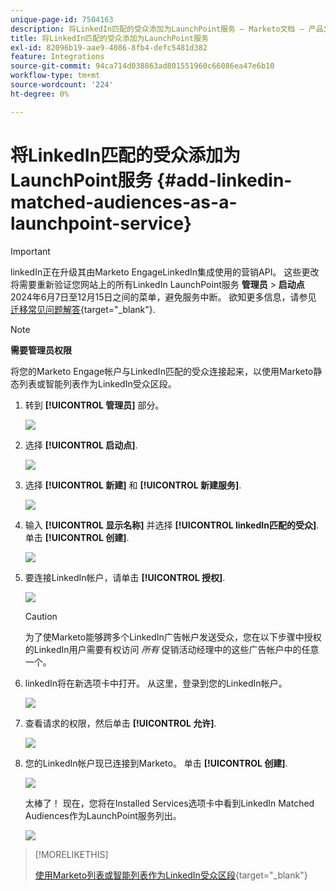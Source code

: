 ```yaml
---
unique-page-id: 7504163
description: 将LinkedIn匹配的受众添加为LaunchPoint服务 — Marketo文档 — 产品文档
title: 将LinkedIn匹配的受众添加为LaunchPoint服务
exl-id: 82096b19-aae9-4086-8fb4-defc5481d382
feature: Integrations
source-git-commit: 94ca714d038863ad801551960c66086ea47e6b10
workflow-type: tm+mt
source-wordcount: '224'
ht-degree: 0%

---
```


# 将LinkedIn匹配的受众添加为LaunchPoint服务 {#add-linkedin-matched-audiences-as-a-launchpoint-service}

>[!IMPORTANT]
>
>linkedIn正在升级其由Marketo EngageLinkedIn集成使用的营销API。 这些更改将需要重新验证您网站上的所有LinkedIn LaunchPoint服务 **管理员** > **启动点** 2024年6月7日至12月15日之间的菜单，避免服务中断。 欲知更多信息，请参见 [迁移常见问题解答](https://nation.marketo.com/t5/employee-blogs/linkedin-re-authentication-required/ba-p/347794){target="_blank"}.

>[!NOTE]
>
>**需要管理员权限**

将您的Marketo Engage帐户与LinkedIn匹配的受众连接起来，以使用Marketo静态列表或智能列表作为LinkedIn受众区段。

1. 转到 **[!UICONTROL 管理员]** 部分。

   ![](assets/admin.png)

1. 选择 **[!UICONTROL 启动点]**.

   ![](assets/image2014-12-5-14-3a35-3a27.png)

1. 选择 **[!UICONTROL 新建]** 和 **[!UICONTROL 新建服务]**.

   ![](assets/image2014-12-5-14-3a37-3a33.png)

1. 输入 **[!UICONTROL 显示名称]** 并选择 **[!UICONTROL linkedIn匹配的受众]**. 单击 **[!UICONTROL 创建]**.

   ![](assets/image2018-2-23-14-3a25-3a39.png)

1. 要连接LinkedIn帐户，请单击 **[!UICONTROL 授权]**.

   ![](assets/authorizeaccount.png)

   >[!CAUTION]
   >
   >为了使Marketo能够跨多个LinkedIn广告帐户发送受众，您在以下步骤中授权的LinkedIn用户需要有权访问 *所有* 促销活动经理中的这些广告帐户中的任意一个。

1. linkedIn将在新选项卡中打开。 从这里，登录到您的LinkedIn帐户。

   ![](assets/image2018-2-23-14-3a32-3a20.png)

1. 查看请求的权限，然后单击 **[!UICONTROL 允许]**.

   ![](assets/li-permissions.png)

1. 您的LinkedIn帐户现已连接到Marketo。 单击 **[!UICONTROL 创建]**.

   ![](assets/image2018-2-23-14-3a35-3a55.png)

   太棒了！ 现在，您将在Installed Services选项卡中看到LinkedIn Matched Audiences作为LaunchPoint服务列出。

   ![](assets/bartholomew2.png)

>[!MORELIKETHIS]
>
>[使用Marketo列表或智能列表作为LinkedIn受众区段](/help/marketo/product-docs/demand-generation/social/social-functions/use-a-marketo-list-or-smart-list-as-a-linkedin-audience-segment.md){target="_blank"}
